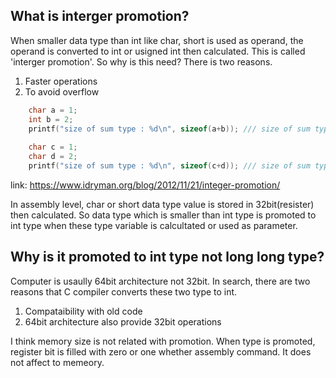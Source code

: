 ## What is interger promotion?
When smaller data type than int like char, short is used as operand, the operand is converted to int or usigned int then calculated. This is called 'interger promotion'. So why is this need? There is two reasons.
1. Faster operations
2. To avoid overflow

```c
	char a = 1;
	int b = 2;
	printf("size of sum type : %d\n", sizeof(a+b)); /// size of sum type : 4
	
	char c = 1;
	char d = 2;
	printf("size of sum type : %d\n", sizeof(c+d)); /// size of sum type : 4
```

link: https://www.idryman.org/blog/2012/11/21/integer-promotion/

In assembly level, char or short data type value is stored in 32bit(resister) then calculated. So data type which is smaller than int type is promoted to int type when these type variable is calcultated or used as parameter. 


## Why is it promoted to int type not long long type?
Computer is usaully 64bit architecture not 32bit. In search, there are two reasons that C compiler converts these two type to int.
1. Compataibility with old code
2. 64bit architecture also provide 32bit operations

I think memory size is not related with promotion. When type is promoted, register bit is filled with zero or one whether assembly command. It does not affect to memeory.
